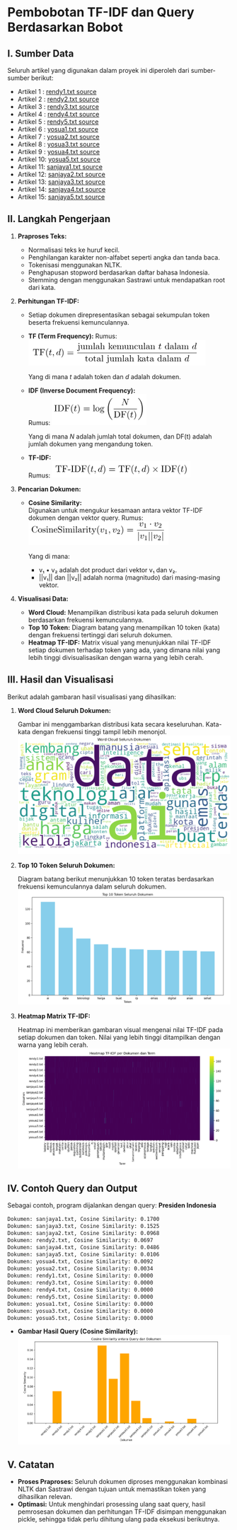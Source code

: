 
Pembobotan TF-IDF dan Query Berdasarkan Bobot
=======================================================================

I. Sumber Data
---------------
Seluruh artikel yang digunakan dalam proyek ini diperoleh dari sumber-sumber berikut:
- Artikel 1 : [rendy1.txt source](https://aws.amazon.com/id/what-is/artificial-intelligence/)
- Artikel 2 : [rendy2.txt source](https://theconversation.com/pentingnya-tata-kelola-data-kesehatan-di-era-ai-indonesia-harus-segera-bangun-layanan-kesehatan-terintegrasi-239383)
- Artikel 3 : [rendy3.txt source](https://ppg.dikdasmen.go.id/news/peranan-kecerdasan-buatan-artificial-intelligence-dalam-pendidikan)
- Artikel 4 : [rendy4.txt source](https://diskominfo.mukomukokab.go.id/artikel/teknologi-ai-bagaimana-kecerdasan-buatan-mengubah-industri-di-seluruh-dunia)
- Artikel 5 : [rendy5.txt source](https://www.djkn.kemenkeu.go.id/kanwil-jakarta/baca-artikel/16291/Artificial-Intelligence-AI-Pembantu-Pekerjaan-Manusia.html)
- Artikel 6 : [yosua1.txt source](https://www.kompasiana.com/lianafitri7184/67e87e54c925c44b563744f2/dinamika-ekonomi-perilaku-di-tengah-transformasi-digital)
- Artikel 7 : [yosua2.txt source](https://www.liputan6.com/bisnis/read/5981341/harga-emas-antam-ubs-dan-galeri24-pegadaian-jelang-lebaran-intip-daftarnya)
- Artikel 8 : [yosua3.txt source](https://money.kompas.com/read/2025/03/30/123249126/tol-japek-ii-selatan-dibuka-gratis-mulai-2-april-tapi-bus-dan-truk-dilarang)
- Artikel 9 : [yosua4.txt source](https://www.tempo.co/ekonomi/kisruh-izin-impor-bawang-putih-diprediksi-rugikan-masyarakat-rp-3-85-triliun-per-tahun-1225320)
- Artikel 10: [yosua5.txt source](https://money.kompas.com/read/2025/03/30/112000826/puncak-arus-balik-diprediksi-pada-6-maret-2025-begini-persiapan-jasa-marga)
- Artikel 11: [sanjaya1.txt source](https://itk.ac.id/rangkaian-kegiatan-dies-natalis-6-institut-teknologi-kalimantan/berita/sinergi-pemerintah-dan-pendidikan-tinggi-untuk-kemajuan-bangsa-di-istana-merdeka)
- Artikel 12: [sanjaya2.txt source](https://indonesia.go.id/kategori/sosial-budaya/9121/pemerintah-luncurkan-tunas-kebijakan-baru-lindungi-anak-di-dunia-digital?lang=1)
- Artikel 13: [sanjaya3.txt source](https://indonesia.go.id/kategori/sosial-budaya/9121/pemerintah-luncurkan-tunas-kebijakan-baru-lindungi-anak-di-dunia-digital?lang=1)
- Artikel 14: [sanjaya4.txt source](https://indonesia.go.id/kategori/sosial-budaya/9121/pemerintah-luncurkan-tunas-kebijakan-baru-lindungi-anak-di-dunia-digital?lang=1)
- Artikel 15: [sanjaya5.txt source](https://indonesia.go.id/kategori/sosial-budaya/9121/pemerintah-luncurkan-tunas-kebijakan-baru-lindungi-anak-di-dunia-digital?lang=1)

II. Langkah Pengerjaan
---------------
1. **Praproses Teks:**
   - Normalisasi teks ke huruf kecil.
   - Penghilangan karakter non-alfabet seperti angka dan tanda baca.
   - Tokenisasi menggunakan NLTK.
   - Penghapusan stopword berdasarkan daftar bahasa Indonesia.
   - Stemming dengan menggunakan Sastrawi untuk mendapatkan root dari kata.

2. **Perhitungan TF-IDF:**
   - Setiap dokumen direpresentasikan sebagai sekumpulan token beserta frekuensi kemunculannya.
   - **TF (Term Frequency):**
     Rumus:
     ![Rumus TF}](gambarRumus/tf.png)

     Yang di mana *t* adalah token dan *d* adalah dokumen.
     
   - **IDF (Inverse Document Frequency):**  
     Rumus:
     ![Rumus IDF}](gambarRumus/idf.png)

     Yang di mana *N* adalah jumlah total dokumen, dan DF(t) adalah jumlah dokumen yang mengandung token.
     
   - **TF-IDF:**  
     Rumus:
     ![Rumus TF-IDF}](gambarRumus/tf-idf.png)

3. **Pencarian Dokumen:**
   - **Cosine Similarity:**  
     Digunakan untuk mengukur kesamaan antara vektor TF-IDF dokumen dengan vektor query.
     Rumus:  
     ![Rumus Cosine Similarity}](gambarRumus/cosineSimilarity.png)

     Yang di mana:
       - v₁ • v₂ adalah dot product dari vektor v₁ dan v₂.
       - ||v₁|| dan ||v₂|| adalah norma (magnitudo) dari masing-masing vektor.
       
4. **Visualisasi Data:**
   - **Word Cloud:** Menampilkan distribusi kata pada seluruh dokumen berdasarkan frekuensi kemunculannya.
   - **Top 10 Token:** Diagram batang yang menampilkan 10 token (kata) dengan frekuensi tertinggi dari seluruh dokumen.
   - **Heatmap TF-IDF:** Matrix visual yang menunjukkan nilai TF-IDF setiap dokumen terhadap token yang ada, yang dimana nilai yang lebih tinggi divisualisasikan dengan warna yang lebih cerah.

III. Hasil dan Visualisasi
-------------------------
Berikut adalah gambaran hasil visualisasi yang dihasilkan:

1. **Word Cloud Seluruh Dokumen:**

   Gambar ini menggambarkan distribusi kata secara keseluruhan. Kata-kata dengan frekuensi tinggi tampil lebih menonjol.
   ![Gambar WordCloud](gambar/wordcloud.png)

2. **Top 10 Token Seluruh Dokumen:**

   Diagram batang berikut menunjukkan 10 token teratas berdasarkan frekuensi kemunculannya dalam seluruh dokumen.
   ![Gambar WordCloud](gambar/top10.png)

3. **Heatmap Matrix TF-IDF:**

   Heatmap ini memberikan gambaran visual mengenai nilai TF-IDF pada setiap dokumen dan token. Nilai yang lebih tinggi ditampilkan dengan warna yang lebih cerah.
   ![Gambar WordCloud](gambar/heatmap.png)



IV. Contoh Query dan Output
---------------------------
Sebagai contoh, program dijalankan dengan query: **Presiden Indonesia**
``` Hasil pencarian berdasarkan cosine similarity
Dokumen: sanjaya1.txt, Cosine Similarity: 0.1700 
Dokumen: sanjaya3.txt, Cosine Similarity: 0.1525 
Dokumen: sanjaya2.txt, Cosine Similarity: 0.0968 
Dokumen: rendy2.txt, Cosine Similarity: 0.0697 
Dokumen: sanjaya4.txt, Cosine Similarity: 0.0486 
Dokumen: sanjaya5.txt, Cosine Similarity: 0.0106 
Dokumen: yosua4.txt, Cosine Similarity: 0.0092 
Dokumen: yosua2.txt, Cosine Similarity: 0.0034 
Dokumen: rendy1.txt, Cosine Similarity: 0.0000 
Dokumen: rendy3.txt, Cosine Similarity: 0.0000 
Dokumen: rendy4.txt, Cosine Similarity: 0.0000 
Dokumen: rendy5.txt, Cosine Similarity: 0.0000 
Dokumen: yosua1.txt, Cosine Similarity: 0.0000 
Dokumen: yosua3.txt, Cosine Similarity: 0.0000 
Dokumen: yosua5.txt, Cosine Similarity: 0.0000
```


- **Gambar Hasil Query (Cosine Similarity):**  
  ![Gambar Query](gambar/query_presiden_indonesia.png)

V. Catatan
----------------------
- **Proses Praproses:** Seluruh dokumen diproses menggunakan kombinasi NLTK dan Sastrawi dengan tujuan untuk memastikan token yang dihasilkan relevan.
- **Optimasi:** Untuk menghindari prosessing ulang saat query, hasil pemrosesan dokumen dan perhitungan TF-IDF disimpan menggunakan pickle, sehingga tidak perlu dihitung ulang pada eksekusi berikutnya.

